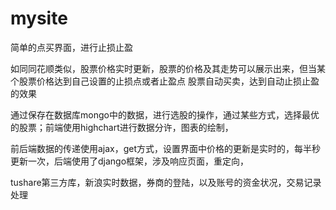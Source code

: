 # mysite
简单的点买界面，进行止损止盈


如同同花顺类似，股票价格实时更新，股票的价格及其走势可以展示出来，但当某个股票价格达到自己设置的止损点或者止盈点
股票自动买卖，达到自动止损止盈的效果  


通过保存在数据库mongo中的数据，进行选股的操作，通过某些方式，选择最优的股票；前端使用highchart进行数据分许，图表的绘制，

前后端数据的传递使用ajax，get方式，设置界面中价格的更新是实时的，每半秒更新一次，后端使用了django框架，涉及响应页面，重定向，

tushare第三方库，新浪实时数据，券商的登陆，以及账号的资金状况，交易记录处理
